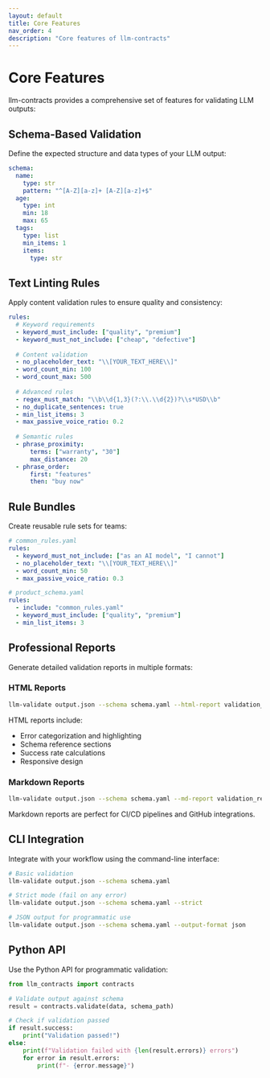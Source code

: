 ```yaml
---
layout: default
title: Core Features
nav_order: 4
description: "Core features of llm-contracts"
---
```


# Core Features

llm-contracts provides a comprehensive set of features for validating LLM outputs:

## Schema-Based Validation

Define the expected structure and data types of your LLM output:

```yaml
schema:
  name:
    type: str
    pattern: "^[A-Z][a-z]+ [A-Z][a-z]+$"
  age:
    type: int
    min: 18
    max: 65
  tags:
    type: list
    min_items: 1
    items:
      type: str
```

## Text Linting Rules

Apply content validation rules to ensure quality and consistency:

```yaml
rules:
  # Keyword requirements
  - keyword_must_include: ["quality", "premium"]
  - keyword_must_not_include: ["cheap", "defective"]
  
  # Content validation
  - no_placeholder_text: "\\[YOUR_TEXT_HERE\\]"
  - word_count_min: 100
  - word_count_max: 500
  
  # Advanced rules
  - regex_must_match: "\\b\\d{1,3}(?:\\.\\d{2})?\\s*USD\\b"
  - no_duplicate_sentences: true
  - min_list_items: 3
  - max_passive_voice_ratio: 0.2
  
  # Semantic rules
  - phrase_proximity:
      terms: ["warranty", "30"]
      max_distance: 20
  - phrase_order:
      first: "features"
      then: "buy now"
```

## Rule Bundles

Create reusable rule sets for teams:

```yaml
# common_rules.yaml
rules:
  - keyword_must_not_include: ["as an AI model", "I cannot"]
  - no_placeholder_text: "\\[YOUR_TEXT_HERE\\]"
  - word_count_min: 50
  - max_passive_voice_ratio: 0.3

# product_schema.yaml
rules:
  - include: "common_rules.yaml"
  - keyword_must_include: ["quality", "premium"]
  - min_list_items: 3
```

## Professional Reports

Generate detailed validation reports in multiple formats:

### HTML Reports

```bash
llm-validate output.json --schema schema.yaml --html-report validation_report.html
```

HTML reports include:
- Error categorization and highlighting
- Schema reference sections
- Success rate calculations
- Responsive design

### Markdown Reports

```bash
llm-validate output.json --schema schema.yaml --md-report validation_report.md
```

Markdown reports are perfect for CI/CD pipelines and GitHub integrations.

## CLI Integration

Integrate with your workflow using the command-line interface:

```bash
# Basic validation
llm-validate output.json --schema schema.yaml

# Strict mode (fail on any error)
llm-validate output.json --schema schema.yaml --strict

# JSON output for programmatic use
llm-validate output.json --schema schema.yaml --output-format json
```

## Python API

Use the Python API for programmatic validation:

```python
from llm_contracts import contracts

# Validate output against schema
result = contracts.validate(data, schema_path)

# Check if validation passed
if result.success:
    print("Validation passed!")
else:
    print(f"Validation failed with {len(result.errors)} errors")
    for error in result.errors:
        print(f"- {error.message}")
``` 
